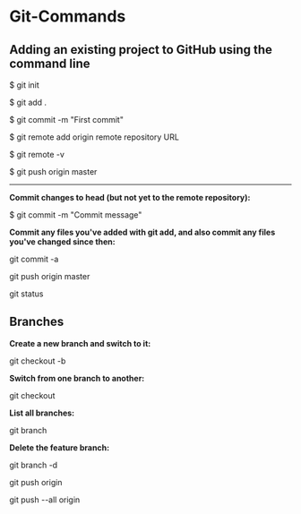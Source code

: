 # Git-Commands

## Adding an existing project to GitHub using the command line

$ git init

$ git add .

$ git commit -m "First commit"

$ git remote add origin remote repository URL

$ git remote -v

$ git push origin master

--------------------------------------------------------

**Commit changes to head (but not yet to the remote repository):**

$ git commit -m "Commit message"


**Commit any files you've added with git add, and also commit any files you've changed since then:**

git commit -a

git push origin master

git status

## Branches

**Create a new branch and switch to it:**

git checkout -b <branchname>
  
  
**Switch from one branch to another:**

git checkout <branchname>
  
  
**List all branches:**

git branch


**Delete the feature branch:**

git branch -d <branchname>

git push origin <branchname>
  
git push --all origin
